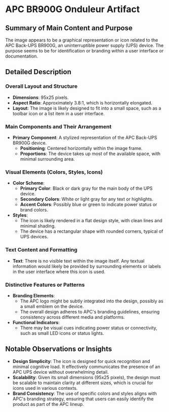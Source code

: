 # APC BR900G Onduleur Artifact

## Summary of Main Content and Purpose
The image appears to be a graphical representation or icon related to the APC Back-UPS BR900G, an uninterruptible power supply (UPS) device. The purpose seems to be for identification or branding within a user interface or documentation.

## Detailed Description

### Overall Layout and Structure
- **Dimensions**: 95x25 pixels.
- **Aspect Ratio**: Approximately 3.8:1, which is horizontally elongated.
- **Layout**: The image is likely designed to fit into a small space, such as a toolbar icon or a list item in a user interface.

### Main Components and Their Arrangement
- **Primary Component**: A stylized representation of the APC Back-UPS BR900G device.
  - **Positioning**: Centered horizontally within the image frame.
  - **Proportions**: The device takes up most of the available space, with minimal surrounding area.

### Visual Elements (Colors, Styles, Icons)
- **Color Scheme**:
  - **Primary Color**: Black or dark gray for the main body of the UPS device.
  - **Secondary Colors**: White or light gray for any text or highlights.
  - **Accent Colors**: Possibly blue or green to indicate power status or brand colors.
- **Styles**:
  - The icon is likely rendered in a flat design style, with clean lines and minimal shading.
  - The device has a rectangular shape with rounded corners, typical of UPS devices.

### Text Content and Formatting
- **Text**: There is no visible text within the image itself. Any textual information would likely be provided by surrounding elements or labels in the user interface where this icon is used.

### Distinctive Features or Patterns
- **Branding Elements**:
  - The APC logo might be subtly integrated into the design, possibly as a small emblem on the device.
  - The overall design adheres to APC's branding guidelines, ensuring consistency across different media and platforms.
- **Functional Indicators**:
  - There may be visual cues indicating power status or connectivity, such as small LED icons or status lights.

## Notable Observations or Insights
- **Design Simplicity**: The icon is designed for quick recognition and minimal cognitive load. It effectively communicates the presence of an APC UPS device without overwhelming detail.
- **Scalability**: Given its small dimensions (95x25 pixels), the design must be scalable to maintain clarity at different sizes, which is crucial for icons used in various contexts.
- **Brand Consistency**: The use of specific colors and styles aligns with APC's branding strategy, ensuring that users can easily identify the product as part of the APC lineup.